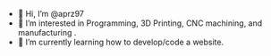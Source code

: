 - 👋 Hi, I’m @aprz97
- 👀 I’m interested in Programming, 3D Printing, CNC machining, and manufacturing . 
- 🌱 I’m currently learning how to develop/code a website. 

